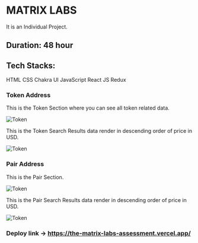 # MATRIX LABS
It is an Individual Project.
## Duration: 48 hour
## Tech Stacks:

HTML
CSS
Chakra UI 
JavaScript
React JS
Redux


### Token Address
This is the Token Section where you can see all token related data.

![Token](https://res.cloudinary.com/dd9cmhunr/image/upload/v1685788367/Screenshot_571_onsptg.png)

This is the Token Search Results data render in descending order of price in USD.

![Token](https://res.cloudinary.com/dd9cmhunr/image/upload/v1685788603/Screenshot_574_yijti4.png)

### Pair Address
This is the Pair Section.

![Token](https://res.cloudinary.com/dd9cmhunr/image/upload/v1685788347/Screenshot_570_ooegay.png)

This is the Pair Search Results data render in descending order of price in USD.

![Token](https://res.cloudinary.com/dd9cmhunr/image/upload/v1685788614/Screenshot_575_yv7lmb.png)




### Deploy link -> https://the-matrix-labs-assessment.vercel.app/